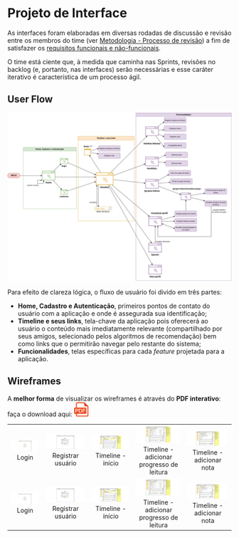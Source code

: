 
# Projeto de Interface

As interfaces foram elaboradas em diversas rodadas de discussão e revisão entre os membros do time (ver [Metodologia - Processo de revisão](./03-Metodologia.md#processo-de-revisão-por-pares-e-convenções)) a fim de satisfazer os [requisitos funcionais e não-funcionais](./02-Especificação%20do%20Projeto.md#requisitos).  

O time está ciente que, à medida que caminha nas Sprints, revisões no backlog (e, portanto, nas interfaces) serão necessárias e esse caráter iterativo é característica de um processo ágil.

## User Flow
![Userflow do projeto ReadIn](img/fluxo_usuario.png)

Para efeito de clareza lógica, o fluxo de usuário foi divido em três partes:

- **Home, Cadastro e Autenticação**, primeiros pontos de contato do usuário com a aplicação e onde é assegurada sua identificação;
- **Timeline e seus links**, tela-chave da aplicação pois oferecerá ao usuário o conteúdo mais imediatamente relevante (compartilhado por seus amigos, selecionado pelos algoritmos de recomendação) bem como links que o permitirão navegar pelo restante do sistema;
- **Funcionalidades**, telas específicas para cada _feature_ projetada para a aplicação.

## Wireframes

A <b>melhor forma</b> de visualizar os wireframes é através do <b>PDF interativo</b>: faça o download aqui: <a href="wireframes/readin_story.pdf"><img src="img/pdf-icon.svg" width="32" height="32"></a>

<table>
    <tr>
        <td><div align="center"><img src="wireframes/img/login.png"/>Login</div></td>
        <td><div align="center"><img src="wireframes/img/registrar_usuario.png"/>Registrar usuário</div></td>
        <td><div align="center"><img src="wireframes/img/timeline_inicio.png"/>Timeline - início</div></td>
        <td><div align="center"><img src="wireframes/img/timeline_adicionar_progresso.png"/>Timeline - adicionar progresso de leitura</div></td>
        <td><div align="center"><img src="wireframes/img/timeline_adicionar_nota.png"/>Timeline - adicionar nota</div></td>
    </tr>
    <tr>
        <td><div align="center"><img src="wireframes/img/login.png"/>Login</div></td>
        <td><div align="center"><img src="wireframes/img/registrar_usuario.png"/>Registrar usuário</div></td>
        <td><div align="center"><img src="wireframes/img/timeline_inicio.png"/>Timeline - início</div></td>
        <td><div align="center"><img src="wireframes/img/timeline_adicionar_progresso.png"/>Timeline - adicionar progresso de leitura</div></td>
        <td><div align="center"><img src="wireframes/img/timeline_adicionar_nota.png"/>Timeline - adicionar nota</div></td>
    </tr>
</table>
